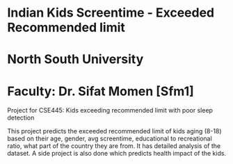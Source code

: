 # Indian Kids Screentime - Exceeded Recommended limit
# North South University
# Faculty: Dr. Sifat Momen [Sfm1]

Project for CSE445: Kids exceeding recommended limit with poor sleep detection

This project predicts the exceeded recommended limit of kids aging (8-18) based on their age, gender, avg screentime, educational to recreational ratio, what part of the country they are from. It has detailed analysis of the dataset. A side project is also done which predicts health impact of the kids.
